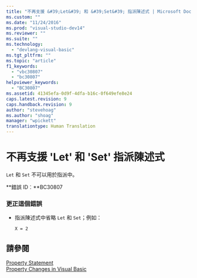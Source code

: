 ```yaml
---
title: "不再支援 &#39;Let&#39; 和 &#39;Set&#39; 指派陳述式 | Microsoft Docs"
ms.custom: ""
ms.date: "11/24/2016"
ms.prod: "visual-studio-dev14"
ms.reviewer: ""
ms.suite: ""
ms.technology: 
  - "devlang-visual-basic"
ms.tgt_pltfrm: ""
ms.topic: "article"
f1_keywords: 
  - "vbc30807"
  - "bc30807"
helpviewer_keywords: 
  - "BC30807"
ms.assetid: 41345efa-0d9f-4dfa-b16c-0f649efe8e24
caps.latest.revision: 9
caps.handback.revision: 9
author: "stevehoag"
ms.author: "shoag"
manager: "wpickett"
translationtype: Human Translation
---
```

# 不再支援 &#39;Let&#39; 和 &#39;Set&#39; 指派陳述式
`Let` 和 `Set` 不可以用於指派中。  
  
 **錯誤 ID︰**BC30807  
  
### 更正這個錯誤  
  
-   指派陳述式中省略 `Let` 和 `Set`；例如：  
  
     `X = 2`  
  
## 請參閱  
 [Property Statement](../../visual-basic/language-reference/statements/property-statement.md)   
 [Property Changes in Visual Basic](http://msdn.microsoft.com/zh-tw/1c138efa-9bc2-44d7-80a0-f3a7c2510264)
